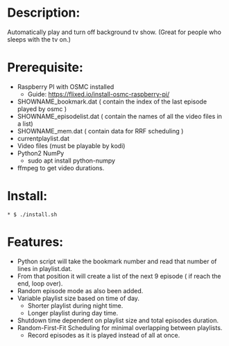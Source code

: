 # Description:
Automatically play and turn off background tv show. (Great for people who sleeps with the tv on.)

# Prerequisite:
- Raspberry PI with OSMC installed
	- Guide: https://flixed.io/install-osmc-raspberry-pi/
- SHOWNAME_bookmark.dat ( contain the index of the last episode played by osmc )
- SHOWNAME_episodelist.dat ( contain the names of all the video files in a list)
- SHOWNAME_mem.dat ( contain data for RRF scheduling )
- currentplaylist.dat
- Video files (must be playable by kodi)
- Python2 NumPy
	* sudo apt install python-numpy
- ffmpeg to get video durations.
	
# Install:
	* $ ./install.sh

# Features:
- Python script will take the bookmark number and read that number of lines in playlist.dat.
- From that position it will create a list of the next 9 episode ( if reach the end, loop over).
- Random episode mode as also been added.
- Variable playlist size based on time of day.
	- Shorter playlist during night time.
	- Longer playlist during day time.
- Shutdown time dependent on playlist size and total episodes duration.
- Random-First-Fit Scheduling for minimal overlapping between playlists.
	* Record episodes as it is played instead of all at once.
